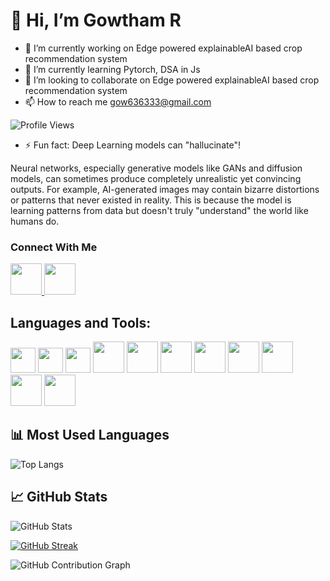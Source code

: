# 👋 Hi, I’m Gowtham R

- 🔭 I’m currently working on Edge powered explainableAI based crop recommendation system
- 🌱 I’m currently learning Pytorch, DSA in Js
- 💞️ I’m looking to collaborate on Edge powered explainableAI based crop recommendation system
- 📫 How to reach me gow636333@gmail.com

  
![Profile Views](https://komarev.com/ghpvc/?username=gowtham611&color=blue&style=flat&label=Profile+views)

- ⚡ Fun fact: Deep Learning models can "hallucinate"!

Neural networks, especially generative models like GANs and diffusion models, can sometimes produce completely unrealistic yet convincing outputs. For example, AI-generated images may contain bizarre distortions or patterns that never existed in reality. This is because the model is learning patterns from data but doesn't truly "understand" the world like humans do.

### Connect With Me

<p align="left">
  <a href="https://www.linkedin.com/in/gowtham-r-317ab527b" target="_blank">
    <img src="https://cdn.jsdelivr.net/gh/devicons/devicon/icons/linkedin/linkedin-original.svg" width="50" height="50"/>
  </a>
  <a href="https://www.instagram.com/gowtham_shetty_r" target="_blank">
    <img src="https://upload.wikimedia.org/wikipedia/commons/a/a5/Instagram_icon.png" width="50" height="50"/>
  </a>
</p>


## Languages and Tools:
<p align="left">
  <img src="https://cdn.jsdelivr.net/gh/devicons/devicon/icons/python/python-original.svg" width="40" height="40"/>

  <img src="https://cdn.jsdelivr.net/gh/devicons/devicon/icons/cplusplus/cplusplus-original.svg" width="40" height="40"/>
  <img src="https://cdn.jsdelivr.net/gh/devicons/devicon/icons/javascript/javascript-original.svg" width="40" height="40"/>
  
  <img src="https://cdn.jsdelivr.net/gh/devicons/devicon/icons/c/c-original.svg" width="50" height="50"/>
  <img src="https://cdn.jsdelivr.net/gh/devicons/devicon/icons/html5/html5-original.svg" width="50" height="50"/>
  <img src="https://cdn.jsdelivr.net/gh/devicons/devicon/icons/css3/css3-original.svg" width="50" height="50"/>
 <!-- Node.js -->
<img src="https://cdn.jsdelivr.net/gh/devicons/devicon/icons/nodejs/nodejs-original.svg" width="50" height="50"/>

<!-- Express.js -->
<img src="https://cdn.jsdelivr.net/gh/devicons/devicon/icons/express/express-original.svg" width="50" height="50"/>

<!-- MongoDB -->
<img src="https://cdn.jsdelivr.net/gh/devicons/devicon/icons/mongodb/mongodb-original.svg" width="50" height="50"/>

<!-- Vite -->
<img src="https://cdn.jsdelivr.net/gh/devicons/devicon/icons/vite/vite-original.svg" width="50" height="50"/>
  
  <img src="https://cdn.jsdelivr.net/gh/devicons/devicon/icons/streamlit/streamlit-original.svg" width="50" height="50"/>
  
</p>



## 📊 Most Used Languages
![Top Langs](https://github-readme-stats.vercel.app/api/top-langs/?username=gowtham611&layout=compact&theme=radical)

## 📈 GitHub Stats
![GitHub Stats](https://github-readme-stats.vercel.app/api?username=gowtham611&show_icons=true&theme=radical)

[![GitHub Streak](https://github-readme-streak-stats.herokuapp.com/?user=gowtham611&theme=tokyonight)](https://git.io/streak-stats)




![GitHub Contribution Graph](https://github-readme-activity-graph.vercel.app/graph?username=gowtham611&theme=github-dark)













<!---
gowtham611/gowtham611 is a ✨ special ✨ repository because its `README.md` (this file) appears on your GitHub profile.
You can click the Preview link to take a look at your changes.
--->
